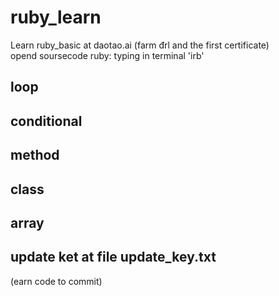 # ruby_learn
Learn ruby_basic at daotao.ai (farm đrl and the first certificate)  
opend soursecode ruby: typing in terminal 'irb'
## loop
## conditional
## method
## class
## array



## update ket at file update_key.txt
(earn code to commit)